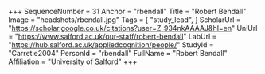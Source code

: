 +++
SequenceNumber = 31
Anchor = "rbendall"
Title = "Robert Bendall"
Image = "headshots/rbendall.jpg"
Tags = [ "study_lead", ]
ScholarUrl = "https://scholar.google.co.uk/citations?user=Z_934nkAAAAJ&hl=en"
UniUrl = "https://www.salford.ac.uk/our-staff/robert-bendall"
LabUrl = "https://hub.salford.ac.uk/appliedcognition/people/"
StudyId = "Carretie2004"
PersonId = "rbendall"
FullName = "Robert Bendall"
Affiliation = "University of Salford"
+++